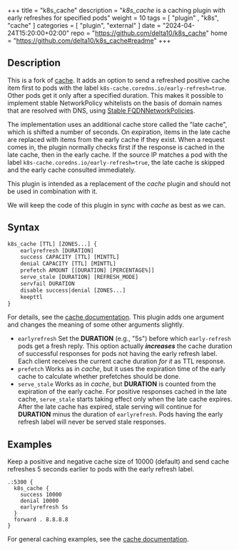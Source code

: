 +++
title = "k8s_cache"
description = "*k8s_cache* is a caching plugin with early refreshes for specified pods"
weight = 10
tags = [  "plugin" , "k8s", "cache" ]
categories = [ "plugin", "external" ]
date = "2024-04-24T15:20:00+02:00"
repo = "https://github.com/delta10/k8s_cache"
home = "https://github.com/delta10/k8s_cache#readme"
+++

## Description

This is a fork of [cache](https://github.com/coredns/coredns/tree/master/plugin/cache). It
adds an option to send a refreshed positive cache item first to pods with the label
`k8s-cache.coredns.io/early-refresh=true`. Other pods get it only after a specified
duration. This makes it possible to implement stable NetworkPolicy whitelists on the basis
of domain names that are resolved with DNS, using [Stable FQDNNetworkPolicies](https://github.com/delta10/fqdnnetworkpolicies).

The implementation uses an additional cache store called the "late cache", which is
shifted a number of seconds. On expiration, items in the late cache are replaced with
items from the early cache if they exist. When a request comes in, the plugin normally
checks first if the response is cached in the late cache, then in the early cache. If the
source IP matches a pod with the label `k8s-cache.coredns.io/early-refresh=true`, the late
cache is skipped and the early cache consulted immediately.

This plugin is intended as a replacement of the *cache* plugin and should not be used in
combination with it.

We will keep the code of this plugin in sync with *cache* as best as we can.

## Syntax

~~~ txt
k8s_cache [TTL] [ZONES...] {
    earlyrefresh [DURATION]
    success CAPACITY [TTL] [MINTTL]
    denial CAPACITY [TTL] [MINTTL]
    prefetch AMOUNT [[DURATION] [PERCENTAGE%]]
    serve_stale [DURATION] [REFRESH_MODE]
    servfail DURATION
    disable success|denial [ZONES...]
    keepttl
}
~~~

For details, see the [cache documentation](https://coredns.io/plugins/cache/). This plugin
adds one argument and changes the meaning of some other arguments slightly.

* `earlyrefresh` Set the **DURATION** (e.g., "5s") before which `early-refresh` pods get a
fresh reply. This option actually ***increases*** the cache duration of successful
responses for pods not having the early refresh label. Each client receives the current
cache duration *for it* as TTL response.
* `prefetch` Works as in *cache*, but it uses the expiration time of the early cache to
calculate whether prefetches should be done.
* `serve_stale` Works as in *cache*, but **DURATION** is counted from the expiration of
the early cache. For positive responses cached in the late cache, `serve_stale` starts
taking effect only when the late cache expires. After the late cache has expired, stale
serving will continue for **DURATION** minus the duration of `earlyrefresh`. Pods having
the early refresh label will never be served stale responses.

## Examples

Keep a positive and negative cache size of 10000 (default) and send cache refreshes 5
seconds earlier to pods with the early refresh label.

~~~ corefile
.:5300 {
  k8s_cache {
    success 10000
    denial 10000
    earlyrefresh 5s
  }
  forward . 8.8.8.8
}
~~~

For general caching examples, see the [cache documentation](https://coredns.io/plugins/cache/).
